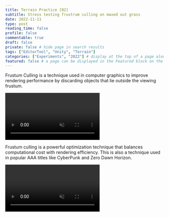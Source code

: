 ```yaml
---
title: Terrain Practice [02]
subtitle: Stress testing frustrum culling on maxed out grass
date: 2022-11-11
type: post
reading_time: false
profile: false
commentable: true
draft: false
private: false # hide page in search results
tags: ["EditorTool", "Unity", "Terrain"]
categories: ["Experiments", "2022"] # display at the top of a page alongside a page’s metadata
featured: false # a page can be displayed in the Featured block on the homepage. This is useful for sticky, announcement blog posts or selected publications etc.
---
```

<p>Frustum Culling is a technique used in computer graphics to improve rendering performance by discarding objects that lie outside the viewing frustum.</p>

<div class="video_thing">
    <video muted autoplay="" name="media" loop=""><source src="https://raw.githack.com/Denchyaknow/GitSite_Dencho/Develop/assets/media/projects/TerrainPractice01/XRLog_2022_905.webm" type="video/mp4"></video>
</div>

<!--more-->

<p>Frustum culling is a powerful optimization technique that balances computational cost with rendering efficiency. This is also a technique used in popular AAA titles like CyberPunk and Zero Dawn Horizon.</p>

<div class="video_thing">
    <video muted autoplay="" name="media" loop=""><source src="https://raw.githack.com/Denchyaknow/GitSite_Dencho/Develop/assets/media/projects/TerrainPractice01/XRLog_2022_907.webm" type="video/mp4"></video>
</div>
